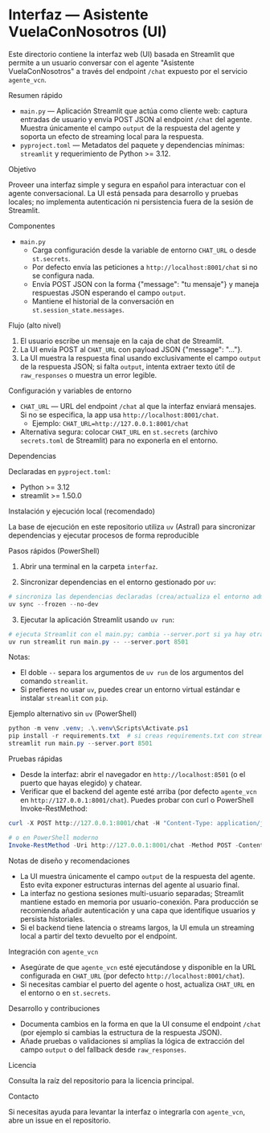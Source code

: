 
# Interfaz — Asistente VuelaConNosotros (UI)

Este directorio contiene la interfaz web (UI) basada en Streamlit que permite a un usuario conversar con el agente "Asistente VuelaConNosotros" a través del endpoint `/chat` expuesto por el servicio `agente_vcn`.

Resumen rápido
- `main.py` — Aplicación Streamlit que actúa como cliente web: captura entradas de usuario y envía POST JSON al endpoint `/chat` del agente. Muestra únicamente el campo `output` de la respuesta del agente y soporta un efecto de streaming local para la respuesta.
- `pyproject.toml` — Metadatos del paquete y dependencias mínimas: `streamlit` y requerimiento de Python >= 3.12.

Objetivo

Proveer una interfaz simple y segura en español para interactuar con el agente conversacional. La UI está pensada para desarrollo y pruebas locales; no implementa autenticación ni persistencia fuera de la sesión de Streamlit.

Componentes

- `main.py`
	- Carga configuración desde la variable de entorno `CHAT_URL` o desde `st.secrets`.
	- Por defecto envía las peticiones a `http://localhost:8001/chat` si no se configura nada.
	- Envía POST JSON con la forma {"message": "tu mensaje"} y maneja respuestas JSON esperando el campo `output`.
	- Mantiene el historial de la conversación en `st.session_state.messages`.

Flujo (alto nivel)

1. El usuario escribe un mensaje en la caja de chat de Streamlit.
2. La UI envía POST al `CHAT_URL` con payload JSON {"message": "..."}.
3. La UI muestra la respuesta final usando exclusivamente el campo `output` de la respuesta JSON; si falta `output`, intenta extraer texto útil de `raw_responses` o muestra un error legible.

Configuración y variables de entorno

- `CHAT_URL` — URL del endpoint `/chat` al que la interfaz enviará mensajes. Si no se especifica, la app usa `http://localhost:8001/chat`.
	- Ejemplo: `CHAT_URL=http://127.0.0.1:8001/chat`
- Alternativa segura: colocar `CHAT_URL` en `st.secrets` (archivo `secrets.toml` de Streamlit) para no exponerla en el entorno.

Dependencias

Declaradas en `pyproject.toml`:

- Python >= 3.12
- streamlit >= 1.50.0

Instalación y ejecución local (recomendado)

La base de ejecución en este repositorio utiliza `uv` (Astral) para sincronizar dependencias y ejecutar procesos de forma reproducible

Pasos rápidos (PowerShell)

1. Abrir una terminal en la carpeta `interfaz`.

2. Sincronizar dependencias en el entorno gestionado por `uv`:

```powershell
# sincroniza las dependencias declaradas (crea/actualiza el entorno administrado por uv)
uv sync --frozen --no-dev
```

3. Ejecutar la aplicación Streamlit usando `uv run`:

```powershell
# ejecuta Streamlit con el main.py; cambia --server.port si ya hay otra app en 8501
uv run streamlit run main.py -- --server.port 8501
```

Notas:
- El doble `--` separa los argumentos de `uv run` de los argumentos del comando `streamlit`.
- Si prefieres no usar `uv`, puedes crear un entorno virtual estándar e instalar `streamlit` con `pip`.

Ejemplo alternativo sin `uv` (PowerShell)

```powershell
python -m venv .venv; .\.venv\Scripts\Activate.ps1
pip install -r requirements.txt  # si creas requirements.txt con streamlit
streamlit run main.py --server.port 8501
```

Pruebas rápidas

- Desde la interfaz: abrir el navegador en `http://localhost:8501` (o el puerto que hayas elegido) y chatear.
- Verificar que el backend del agente esté arriba (por defecto `agente_vcn` en `http://127.0.0.1:8001/chat`). Puedes probar con curl o PowerShell Invoke-RestMethod:

```powershell
curl -X POST http://127.0.0.1:8001/chat -H "Content-Type: application/json" -d '{"message":"Hola, quiero consultar un vuelo"}'

# o en PowerShell moderno
Invoke-RestMethod -Uri http://127.0.0.1:8001/chat -Method POST -ContentType 'application/json' -Body '{"message":"Hola"}'
```

Notas de diseño y recomendaciones

- La UI muestra únicamente el campo `output` de la respuesta del agente. Esto evita exponer estructuras internas del agente al usuario final.
- La interfaz no gestiona sesiones multi-usuario separadas; Streamlit mantiene estado en memoria por usuario-conexión. Para producción se recomienda añadir autenticación y una capa que identifique usuarios y persista historiales.
- Si el backend tiene latencia o streams largos, la UI emula un streaming local a partir del texto devuelto por el endpoint.

Integración con `agente_vcn`

- Asegúrate de que `agente_vcn` esté ejecutándose y disponible en la URL configurada en `CHAT_URL` (por defecto `http://localhost:8001/chat`).
- Si necesitas cambiar el puerto del agente o host, actualiza `CHAT_URL` en el entorno o en `st.secrets`.

Desarrollo y contribuciones

- Documenta cambios en la forma en que la UI consume el endpoint `/chat` (por ejemplo si cambias la estructura de la respuesta JSON).
- Añade pruebas o validaciones si amplías la lógica de extracción del campo `output` o del fallback desde `raw_responses`.

Licencia

Consulta la raíz del repositorio para la licencia principal.

Contacto

Si necesitas ayuda para levantar la interfaz o integrarla con `agente_vcn`, abre un issue en el repositorio.

